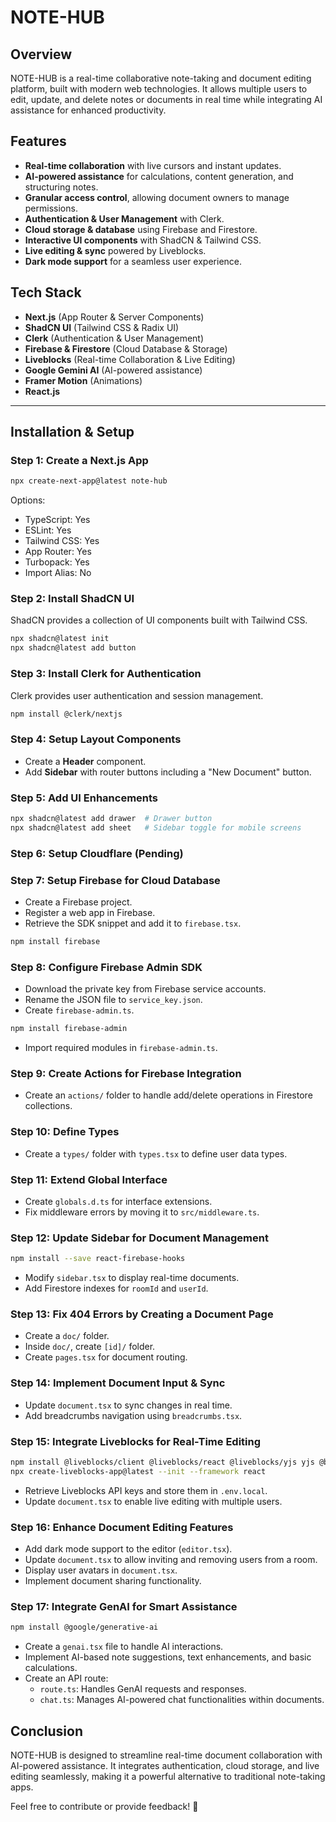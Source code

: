 # NOTE-HUB

## Overview
NOTE-HUB is a real-time collaborative note-taking and document editing platform, built with modern web technologies. It allows multiple users to edit, update, and delete notes or documents in real time while integrating AI assistance for enhanced productivity.

## Features
- **Real-time collaboration** with live cursors and instant updates.
- **AI-powered assistance** for calculations, content generation, and structuring notes.
- **Granular access control**, allowing document owners to manage permissions.
- **Authentication & User Management** with Clerk.
- **Cloud storage & database** using Firebase and Firestore.
- **Interactive UI components** with ShadCN & Tailwind CSS.
- **Live editing & sync** powered by Liveblocks.
- **Dark mode support** for a seamless user experience.

## Tech Stack
- **Next.js** (App Router & Server Components)
- **ShadCN UI** (Tailwind CSS & Radix UI)
- **Clerk** (Authentication & User Management)
- **Firebase & Firestore** (Cloud Database & Storage)
- **Liveblocks** (Real-time Collaboration & Live Editing)
- **Google Gemini AI** (AI-powered assistance)
- **Framer Motion** (Animations)
- **React.js**

---

## Installation & Setup

### Step 1: Create a Next.js App
```sh
npx create-next-app@latest note-hub
```
Options:
- TypeScript: Yes
- ESLint: Yes
- Tailwind CSS: Yes
- App Router: Yes
- Turbopack: Yes
- Import Alias: No

### Step 2: Install ShadCN UI
ShadCN provides a collection of UI components built with Tailwind CSS.
```sh
npx shadcn@latest init
npx shadcn@latest add button
```

### Step 3: Install Clerk for Authentication
Clerk provides user authentication and session management.
```sh
npm install @clerk/nextjs
```

### Step 4: Setup Layout Components
- Create a **Header** component.
- Add **Sidebar** with router buttons including a "New Document" button.

### Step 5: Add UI Enhancements
```sh
npx shadcn@latest add drawer  # Drawer button
npx shadcn@latest add sheet   # Sidebar toggle for mobile screens
```

### Step 6: Setup Cloudflare (Pending)

### Step 7: Setup Firebase for Cloud Database
- Create a Firebase project.
- Register a web app in Firebase.
- Retrieve the SDK snippet and add it to `firebase.tsx`.
```sh
npm install firebase
```

### Step 8: Configure Firebase Admin SDK
- Download the private key from Firebase service accounts.
- Rename the JSON file to `service_key.json`.
- Create `firebase-admin.ts`.
```sh
npm install firebase-admin
```
- Import required modules in `firebase-admin.ts`.

### Step 9: Create Actions for Firebase Integration
- Create an `actions/` folder to handle add/delete operations in Firestore collections.

### Step 10: Define Types
- Create a `types/` folder with `types.tsx` to define user data types.

### Step 11: Extend Global Interface
- Create `globals.d.ts` for interface extensions.
- Fix middleware errors by moving it to `src/middleware.ts`.

### Step 12: Update Sidebar for Document Management
```sh
npm install --save react-firebase-hooks
```
- Modify `sidebar.tsx` to display real-time documents.
- Add Firestore indexes for `roomId` and `userId`.

### Step 13: Fix 404 Errors by Creating a Document Page
- Create a `doc/` folder.
- Inside `doc/`, create `[id]/` folder.
- Create `pages.tsx` for document routing.

### Step 14: Implement Document Input & Sync
- Update `document.tsx` to sync changes in real time.
- Add breadcrumbs navigation using `breadcrumbs.tsx`.

### Step 15: Integrate Liveblocks for Real-Time Editing
```sh
npm install @liveblocks/client @liveblocks/react @liveblocks/yjs yjs @blocknote/core @blocknote/react @blocknote/mantine
npx create-liveblocks-app@latest --init --framework react
```
- Retrieve Liveblocks API keys and store them in `.env.local`.
- Update `document.tsx` to enable live editing with multiple users.

### Step 16: Enhance Document Editing Features
- Add dark mode support to the editor (`editor.tsx`).
- Update `document.tsx` to allow inviting and removing users from a room.
- Display user avatars in `document.tsx`.
- Implement document sharing functionality.

### Step 17: Integrate GenAI for Smart Assistance
```sh
npm install @google/generative-ai
```
- Create a `genai.tsx` file to handle AI interactions.
- Implement AI-based note suggestions, text enhancements, and basic calculations.
- Create an API route:
  - `route.ts`: Handles GenAI requests and responses.
  - `chat.ts`: Manages AI-powered chat functionalities within documents.

## Conclusion
NOTE-HUB is designed to streamline real-time document collaboration with AI-powered assistance. It integrates authentication, cloud storage, and live editing seamlessly, making it a powerful alternative to traditional note-taking apps.

Feel free to contribute or provide feedback! 🚀

